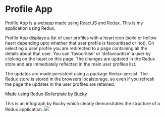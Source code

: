 Profile App
===========

Profile App is a webapp made using ReactJS and Redux. This is my application using Redux. 

Profile App displays a list of user profiles with a heart icon (solid or hollow heart depending upto whether that user profile is favouritised or not). On selecting a user profile you are redirected to a page containing all the details about that user. You can 'favouritise' or 'defavouritise' a user by clicking on the heart on this page. The changes are updated in the Redux store and are immediately reflected in the main user profiles list.

The updates are made persistent using a package Redux-persist. The Redux store is stored in the browsers localstorage, so even if you refresh the page the updates in the user profiles are retained.

Made using Redux-Boilerplate by [Bucky](https://github.com/buckyroberts)

This is an infograph by Bucky which clearly demonstrates the structure of a Redux application.
![](http://i.imgur.com/DUiL9yn.png)

